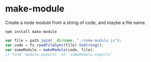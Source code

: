 # make-module

Create a node module from a string of code, and maybe a file name.

`npm install make-module`

```js
var file = path.join(__dirname, "./some-module.js");
var code = fs.readFileSync(file).toString();
var someModule = makeModule(code, file);
// find `module.exports` at `someModule.exports`
```
